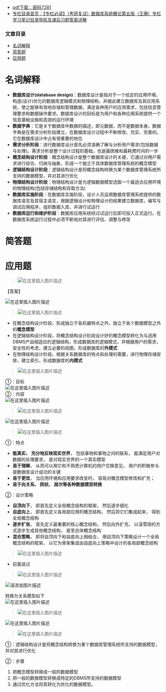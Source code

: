  

- [pdf下载：密码7281](https://url18.ctfile.com/f/22722418-803434693-77fa8b)
- [专栏目录首页：【专栏必读】（考研复试）数据库系统概论第五版（王珊）专栏学习笔记目录导航及课后习题答案详解](https://blog.csdn.net/qq_39183034/article/details/122771126)

### 文章目录

- [名词解释](#_6)
- [简答题](#_19)
- [应用题](#_22)

# 名词解释

- **数据库设计\(database design\)**：数据库设计是指对于一个给定的应用环境，构造\(设计\)优化的数据库逻辑模式和物理结构，并据此建立数据库及其应用系统，使之能够有效地存储和管理数据，满足各种用户的应用需求，包括信息管理要求和数据操作要求。数据库设计的目标是为用户和各种应用系统提供一个信息基础设施和高效的运行环境
- **数据字典**：它是关于数据库中数据的描述，即元数据，而不是数据本身。数据字典是在需求分析阶段建立，在数据库设计过程中不断修改、充实、完善的。它在数据库设计中占有很重要的地位
- **需求分析阶段**：进行数据库设计首先必须准确了解与分析用户需求\(包括数据与处理\)。需求分析是整个设计过程的基础，也是最困难和最耗费时间的一步
- **概念结构设计阶段**：概念结构设计是整个数据库设计的关键，它通过对用户需求进行综合、归纳与抽象，形成一个独立于具体数据库管理系统的概念模型
- **逻辑结构设计阶段**：逻辑结构设计是将概念结构转换为某个数据库管理系统所支持的数据模型，并对其进行优化
- **物理结构设计阶段**：物理结构设计是为逻辑数据模型选取一个最适合应用环境的物理结构\(包括存储结构和存取方法\)
- **数据库实施阶段**：在数据库实施阶段，设计人员运用数据库管理系统提供的数据库语言及其宿主语言，根据逻辑设计和物理设计的结果建立数据库，编写与调试应用程序，组织数据入库，并进行试运行
- **数据库运行和维护阶段**：数据库应用系统经过试运行后即可投入正式运行。在数据库系统运行过程中必须不断地对其进行评估、调整与修改

# 简答题

# 应用题

> ![在这里插入图片描述](https://ziquyun.com/main/csdn/img?url=https%3A%2F%2Fimg-blog.csdnimg.cn%2Ff1ca8ab152224bfc9c4c618f00994682.png&rfUrl=https%3A%2F%2Fzhangxing-tech.blog.csdn.net%2Farticle%2Fdetails%2F123071020)

【答案】

![在这里插入图片描述](https://ziquyun.com/main/csdn/img?url=https%3A%2F%2Fimg-blog.csdnimg.cn%2Fba2ca336827447d8b8da503b7e0acb8f.png%3Fx-oss-process%3Dimage%2Fwatermark%2Ctype_d3F5LXplbmhlaQ%2Cshadow_50%2Ctext_Q1NETiBA5b-r5LmQ5rGf5rmW%2Csize_20%2Ccolor_FFFFFF%2Ct_70%2Cg_se%2Cx_16&rfUrl=https%3A%2F%2Fzhangxing-tech.blog.csdn.net%2Farticle%2Fdetails%2F123071020)

> ![在这里插入图片描述](https://ziquyun.com/main/csdn/img?url=https%3A%2F%2Fimg-blog.csdnimg.cn%2F610cf7a99c184d19b1bdaf3c38ea174e.png&rfUrl=https%3A%2F%2Fzhangxing-tech.blog.csdn.net%2Farticle%2Fdetails%2F123071020)

- 在概念结构设计阶段，形成独立于各机器特点之外，独立于各个数据模型之外的**概念模型**
- 在逻辑结构设计阶段，将概念结构设计阶段设计好的概念模型转化为与选用DBMS产品相适应的逻辑结构，形成数据库的逻辑模式，并根据用户的需求，安全性的考虑，建立必要的视图，形成数据库的**外模式**
- 在物理结构设计阶段，根据关系数据库的特点和处理的需要，进行物理存储安排，建立索引，形成数据库的**内模式**

> ![在这里插入图片描述](https://ziquyun.com/main/csdn/img?url=https%3A%2F%2Fimg-blog.csdnimg.cn%2F9c2f5b7529ba41808ce5fd068fb37ad4.png&rfUrl=https%3A%2F%2Fzhangxing-tech.blog.csdn.net%2Farticle%2Fdetails%2F123071020)

①：目标  
![在这里插入图片描述](https://ziquyun.com/main/csdn/img?url=https%3A%2F%2Fimg-blog.csdnimg.cn%2Fdfb0274c0d8542b09ae4ac617a9cce7f.png%3Fx-oss-process%3Dimage%2Fwatermark%2Ctype_d3F5LXplbmhlaQ%2Cshadow_50%2Ctext_Q1NETiBA5b-r5LmQ5rGf5rmW%2Csize_20%2Ccolor_FFFFFF%2Ct_70%2Cg_se%2Cx_16&rfUrl=https%3A%2F%2Fzhangxing-tech.blog.csdn.net%2Farticle%2Fdetails%2F123071020)  
②：内容  
![在这里插入图片描述](https://ziquyun.com/main/csdn/img?url=https%3A%2F%2Fimg-blog.csdnimg.cn%2F9e2b7a2d6e604aadb5dc53d09491db0d.png%3Fx-oss-process%3Dimage%2Fwatermark%2Ctype_d3F5LXplbmhlaQ%2Cshadow_50%2Ctext_Q1NETiBA5b-r5LmQ5rGf5rmW%2Csize_20%2Ccolor_FFFFFF%2Ct_70%2Cg_se%2Cx_16&rfUrl=https%3A%2F%2Fzhangxing-tech.blog.csdn.net%2Farticle%2Fdetails%2F123071020)

> ![在这里插入图片描述](https://ziquyun.com/main/csdn/img?url=https%3A%2F%2Fimg-blog.csdnimg.cn%2F4045c7f03126460b89877f6d0e612340.png&rfUrl=https%3A%2F%2Fzhangxing-tech.blog.csdn.net%2Farticle%2Fdetails%2F123071020)

![在这里插入图片描述](https://ziquyun.com/main/csdn/img?url=https%3A%2F%2Fimg-blog.csdnimg.cn%2F27d4057a0e604d67b8838d0635586f5b.png&rfUrl=https%3A%2F%2Fzhangxing-tech.blog.csdn.net%2Farticle%2Fdetails%2F123071020)

> ![在这里插入图片描述](https://ziquyun.com/main/csdn/img?url=https%3A%2F%2Fimg-blog.csdnimg.cn%2F48b9b49bb98e42cc93e18116210c9986.png&rfUrl=https%3A%2F%2Fzhangxing-tech.blog.csdn.net%2Farticle%2Fdetails%2F123071020)

①：特点

- **能真实、 充分地反映现实世界**， 包括事物和事物之间的联系， 能满足用户对数据的处理要求， 是对现实世界的一个真实模型
- **易于理解**， 从而可以用它和不熟悉计算机的用户交换意见， 用户的积极参与是数据库设计成功的关键
- **易于更改**， 当应用环境和应用要求改变时， 容易对概念模型修改和扩充；
- **易于向关系、 网状、 层次等各种数据模型转换**

②：设计策略

- **自顶向下**， 即首先定义全局概念结构的框架， 然后逐步细化
- **自底向上**， 即首先定义各局部应用的概念结构， 然后将它们集成起来， 得到全局概念结构
- **逐步扩张**， 首先定义最重要的核心概念结构， 然后向外扩充， 以滚雪球的方式逐步生成其他概念结构， 直至总体概念结构
- **混合策略**， 即将自顶向下和自底向上相结合， 用自顶向下策略设计一个全局概念结构的框架， 以它为骨架集成由自底向上策略中设计的各局部概念结构

> ![在这里插入图片描述](https://ziquyun.com/main/csdn/img?url=https%3A%2F%2Fimg-blog.csdnimg.cn%2Fea1cc12369cd4f37882d190f6d338ae9.png&rfUrl=https%3A%2F%2Fzhangxing-tech.blog.csdn.net%2Farticle%2Fdetails%2F123071020)

- 前面说过

> ![在这里插入图片描述](https://ziquyun.com/main/csdn/img?url=https%3A%2F%2Fimg-blog.csdnimg.cn%2F5234145354324081a8704094c2fbcf6b.png&rfUrl=https%3A%2F%2Fzhangxing-tech.blog.csdn.net%2Farticle%2Fdetails%2F123071020)

![请添加图片描述](https://ziquyun.com/main/csdn/img?url=https%3A%2F%2Fimg-blog.csdnimg.cn%2Fcc9536092e95412999fb0797f062f257.png%3Fx-oss-process%3Dimage%2Fwatermark%2Ctype_d3F5LXplbmhlaQ%2Cshadow_50%2Ctext_Q1NETiBA5b-r5LmQ5rGf5rmW%2Csize_15%2Ccolor_FFFFFF%2Ct_70%2Cg_se%2Cx_16&rfUrl=https%3A%2F%2Fzhangxing-tech.blog.csdn.net%2Farticle%2Fdetails%2F123071020)

转换为关系模型如下  
![在这里插入图片描述](https://ziquyun.com/main/csdn/img?url=https%3A%2F%2Fimg-blog.csdnimg.cn%2F99665b5957dd4e9b8307e5e123bb188f.png%3Fx-oss-process%3Dimage%2Fwatermark%2Ctype_d3F5LXplbmhlaQ%2Cshadow_50%2Ctext_Q1NETiBA5b-r5LmQ5rGf5rmW%2Csize_20%2Ccolor_FFFFFF%2Ct_70%2Cg_se%2Cx_16&rfUrl=https%3A%2F%2Fzhangxing-tech.blog.csdn.net%2Farticle%2Fdetails%2F123071020)

> ![在这里插入图片描述](https://ziquyun.com/main/csdn/img?url=https%3A%2F%2Fimg-blog.csdnimg.cn%2F89590d44a0154d5b8d1ef0f8be52a961.png&rfUrl=https%3A%2F%2Fzhangxing-tech.blog.csdn.net%2Farticle%2Fdetails%2F123071020)

![在这里插入图片描述](https://ziquyun.com/main/csdn/img?url=https%3A%2F%2Fimg-blog.csdnimg.cn%2F2d1c18e6f4004ae0828eefa00159ecfb.png%3Fx-oss-process%3Dimage%2Fwatermark%2Ctype_d3F5LXplbmhlaQ%2Cshadow_50%2Ctext_Q1NETiBA5b-r5LmQ5rGf5rmW%2Csize_20%2Ccolor_FFFFFF%2Ct_70%2Cg_se%2Cx_16&rfUrl=https%3A%2F%2Fzhangxing-tech.blog.csdn.net%2Farticle%2Fdetails%2F123071020)

> ![在这里插入图片描述](https://ziquyun.com/main/csdn/img?url=https%3A%2F%2Fimg-blog.csdnimg.cn%2F03f8dc4820e247bd8d267b22b9cca8b8.png&rfUrl=https%3A%2F%2Fzhangxing-tech.blog.csdn.net%2Farticle%2Fdetails%2F123071020)

①：逻辑结构设计是将概念结构转换为某个数据库管理系统所支持的数据模型，并对其进行优化

②：步骤

1.  把概念模型转换成一般的数据模型
2.  把一般的数据模型转换成特定的DBMS所支持的数据模型
3.  通过优化方法将其转化为优化的数据模型。